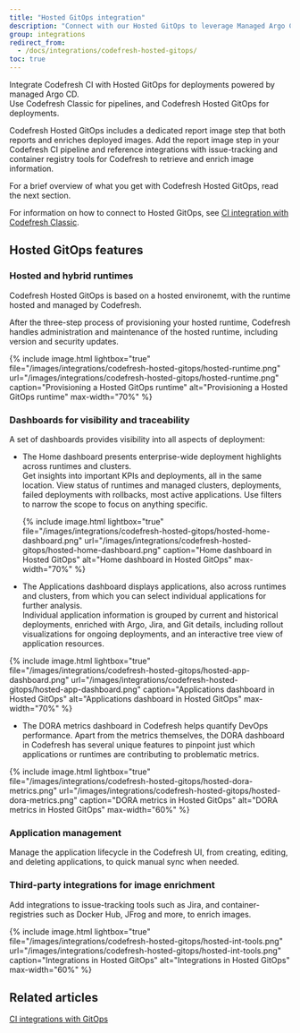 ```yaml
---
title: "Hosted GitOps integration"
description: "Connect with our Hosted GitOps to leverage Managed Argo CD"
group: integrations
redirect_from:
  - /docs/integrations/codefresh-hosted-gitops/
toc: true
---
```


Integrate Codefresh CI with Hosted GitOps for deployments powered by managed Argo CD.  
Use Codefresh Classic for pipelines, and Codefresh Hosted GitOps for deployments.  

Codefresh Hosted GitOps includes a dedicated report image step that both reports and enriches deployed images. Add the report image step in your Codefresh CI pipeline and reference integrations with issue-tracking and container registry tools for Codefresh to retrieve and enrich image information.  

For a brief overview of what you get with Codefresh Hosted GitOps, read the next section.  

For information on how to connect to Hosted GitOps, see [CI integration with Codefresh Classic]({{site.baseurl}}/docs/gitops-integrations/ci-integrations/codefresh-classic/).

## Hosted GitOps features

### Hosted and hybrid runtimes
Codefresh Hosted GitOps is based on a hosted environemt, with the runtime hosted and managed by Codefresh.  

After the three-step process of provisioning your hosted runtime, Codefresh handles administration and maintenance of the hosted runtime, including version and security updates.    

{% include 
image.html 
lightbox="true" 
file="/images/integrations/codefresh-hosted-gitops/hosted-runtime.png" 
url="/images/integrations/codefresh-hosted-gitops/hosted-runtime.png"
caption="Provisioning a Hosted GitOps runtime" 
alt="Provisioning a Hosted GitOps runtime" 
max-width="70%" 
%}

### Dashboards for visibility and traceability

A set of dashboards provides visibility into all aspects of deployment:  

* The Home dashboard presents enterprise-wide deployment highlights across runtimes and clusters.  
  Get insights into important KPIs and deployments, all in the same location. View status of runtimes and managed clusters, deployments, failed deployments with rollbacks, most active applications.  Use filters to narrow the scope to focus on anything specific.  

  {% include 
image.html 
lightbox="true" 
file="/images/integrations/codefresh-hosted-gitops/hosted-home-dashboard.png" 
url="/images/integrations/codefresh-hosted-gitops/hosted-home-dashboard.png"
caption="Home dashboard in Hosted GitOps"
alt="Home dashboard in Hosted GitOps" 
max-width="70%" 
%}

* The Applications dashboard displays applications, also across runtimes and clusters, from which you can select individual applications for further analysis.  
  Individual application information is grouped by current and historical deployments, enriched with Argo, Jira, and Git details, including rollout visualizations for ongoing deployments, and an interactive tree view of application resources.

{% include 
image.html 
lightbox="true" 
file="/images/integrations/codefresh-hosted-gitops/hosted-app-dashboard.png" 
url="/images/integrations/codefresh-hosted-gitops/hosted-app-dashboard.png"
caption="Applications dashboard in Hosted GitOps" 
alt="Applications dashboard in Hosted GitOps" 
max-width="70%" 
%}


* The DORA metrics dashboard in Codefresh helps quantify DevOps performance. Apart from the metrics themselves, the DORA dashboard in Codefresh has several unique features to pinpoint just which applications or runtimes are contributing to problematic metrics.  

{% include 
image.html 
lightbox="true" 
file="/images/integrations/codefresh-hosted-gitops/hosted-dora-metrics.png" 
url="/images/integrations/codefresh-hosted-gitops/hosted-dora-metrics.png"
caption="DORA metrics in Hosted GitOps" 
alt="DORA metrics in Hosted GitOps" 
max-width="60%" 
%}

### Application management

Manage the application lifecycle in the Codefresh UI, from creating, editing, and deleting applications, to quick manual sync when needed.  


### Third-party integrations for image enrichment
Add integrations to issue-tracking tools such as Jira, and container-registries such as Docker Hub, JFrog and more, to enrich images. 

{% include 
image.html 
lightbox="true" 
file="/images/integrations/codefresh-hosted-gitops/hosted-int-tools.png" 
url="/images/integrations/codefresh-hosted-gitops/hosted-int-tools.png"
caption="Integrations in Hosted GitOps" 
alt="Integrations in Hosted GitOps" 
max-width="60%" 
%}

## Related articles
[CI integrations with GitOps]({{site.baseurl}}/docs/gitops-integrations/ci-integrations)  
